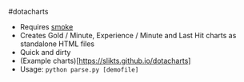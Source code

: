#dotacharts

 * Requires [smoke](https://github.com/skadistats/smoke)
 * Creates Gold / Minute, Experience / Minute and Last Hit charts as standalone HTML files
 * Quick and dirty
 * (Example charts)[https://slikts.github.io/dotacharts]
 * Usage: `python parse.py [demofile]`